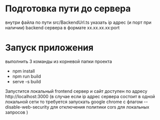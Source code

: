 # Подготовка пути до сервера
внутри файла по пути src/BackendUrl.ts указать ip адрес (и порт при наличии) backend сервера в формате xx.xx.xx.xx:port

# Запуск приложения
выполнить 3 команды из корневой папки проекта
- npm install
- npm run build
- serve -s build

Запустится локальный frontend сервер и сайт доступен по адресу http://localhost:3000
(в случае если ip адрес сервера состоит в одной локальной сети то требуется запускать google chrome с флагом --disable-web-security для отключения политики cors для локальных запросов )
